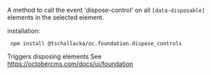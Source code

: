 A method to call the event 'dispose-control' on all `[data-disposable]` elements in the selected element.

installation:

     npm install @tschallacka/oc.foundation.dispose_controls

Triggers disposing elements
See https://octobercms.com/docs/ui/foundation
